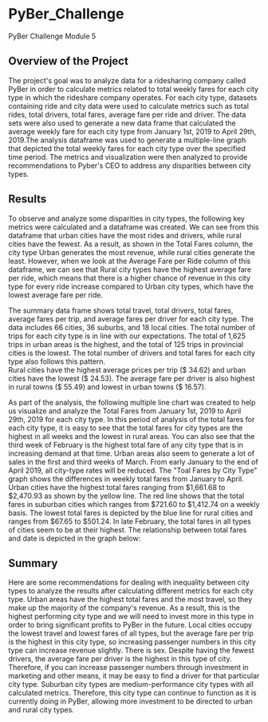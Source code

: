 # PyBer_Challenge
PyBer Challenge Module 5

## Overview of the Project

The project's goal was to analyze data for a ridesharing company called PyBer in order to calculate metrics related to total weekly fares for each city type in which the rideshare company operates. For each city type, datasets containing ride and city data were used to calculate metrics such as total rides, total drivers, total fares, average fare per ride and driver. The data sets were also used to generate a new data frame that calculated the average weekly fare for each city type from January 1st, 2019 to April 29th, 2019.The analysis dataframe was used to generate a multiple-line graph that depicted the total weekly fares for each city type over the specified time period. The metrics and visualization were then analyzed to provide recommendations to Pyber's CEO to address any disparities between city types.

## Results

To observe and analyze some disparities in city types, the following key metrics were calculated and a dataframe was created.
We can see from this dataframe that urban cities have the most rides and drivers, while rural cities have the fewest. As a result, as shown in the Total Fares column, the city type Urban generates the most revenue, while rural cities generate the least. However, when we look at the Average Fare per Ride column of this dataframe, we can see that Rural city types have the highest average fare per ride, which means that there is a higher chance of revenue in this city type for every ride increase compared to Urban city types, which have the lowest average fare per ride.

The summary data frame shows  total travel, total drivers, total fares, average fares per trip, and average fares per driver for each city type. The data includes 66 cities, 36 suburbs, and 18 local cities. The total number of trips for each city type is in line with our expectations. The total of 1,625 trips in urban areas is the highest, and the total of 125 trips in provincial cities is the lowest. The total number of drivers and  total fares for each city type also follows this pattern.  
 Rural cities have the highest average prices per trip ($ 34.62) and urban cities have the lowest ($ 24.53). The average fare per driver is also highest in rural towns ($ 55.49) and lowest in urban towns ($ 16.57).
 
As part of the analysis, the following multiple line chart was created to help us visualize and analyze the Total Fares from January 1st, 2019 to April 29th, 2019 for each city type.
In this  period of analysis of the  total fares for each city type, it is easy to see that the total fares for city types are the highest in all weeks and the lowest in rural areas. You can also see that the third week of February is the highest total fare of any city type that is in increasing demand at that time. Urban areas also seem to generate a lot of sales in the first and third weeks of March. From early January to the end of April 2019, all city-type rates will be reduced.
The "Toal Fares by City Type" graph shows the differences in weekly total fares from January to April. Urban cities have the highest total fares ranging from $1,661.68 to $2,470.93 as shown by the yellow line. The red line shows that the total fares in suburban cities which ranges from $721.60 to $1,412.74 on a weekly basis. The lowest total fares is depicted by the blue line for rural cities and ranges from $67.65 to $501.24. In late February, the total fares in all types of cities seem to be at their highest. The relationship between total fares and date is depicted in the graph below:


## Summary

Here are some recommendations for dealing with inequality between city types to analyze the results after calculating different metrics for each  city type. 
 Urban areas have the highest total fares and the most travel, so they make up the majority of the company's revenue. As a result, this is the highest performing city type and we will need to invest more  in this type in order to bring significant profits to PyBer in the future. 
 Local cities occupy the lowest travel and lowest fares of all types, but the  average fare per trip is the highest in this city type, so increasing passenger numbers in this city type can increase revenue slightly. There is sex. Despite having the fewest drivers, the average fare per driver is the highest in this type of city. Therefore, if you can increase passenger numbers through investment in marketing and other means, it may be easy to find a driver for that particular city type. 
 Suburban city types are medium-performance city types with all calculated metrics. Therefore, this city type can continue to function as it is currently doing in PyBer, allowing more investment to be directed to urban and rural city types.
